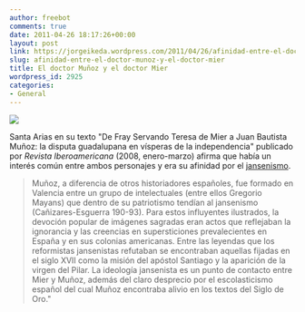 ```yaml
---
author: freebot
comments: true
date: 2011-04-26 18:17:26+00:00
layout: post
link: https://jorgeikeda.wordpress.com/2011/04/26/afinidad-entre-el-doctor-munoz-y-el-doctor-mier/
slug: afinidad-entre-el-doctor-munoz-y-el-doctor-mier
title: El doctor Muñoz y el doctor Mier
wordpress_id: 2925
categories:
- General
---
```


[![](http://www.jorgeikeda.com/wordpress/wp-content/uploads/2011/04/Teodomiro.jpg)](http://jorgecubela.blogspot.com/2009/09/descubrimiento-del-sepulcro-del-apostol.html)

Santa Arias en su texto "De Fray Servando Teresa de Mier a Juan Bautista Muñoz: la disputa guadalupana en vísperas de la independencia" publicado por _Revista Iberoamericana_ (2008, enero-marzo) afirma que había un interés  común entre ambos personajes y era su afinidad por el [jansenismo](http://www.jorgeikeda.com/wordpress/?p=2889).





<blockquote>

Muñoz, a diferencia de otros historiadores españoles, fue formado en Valencia entre un grupo de intelectuales (entre ellos Gregorio Mayans) que dentro de su patriotismo tendían al jansenismo (Cañizares-Esguerra 190-93). Para estos influyentes ilustrados, la devoción popular de imágenes sagradas eran actos que reflejaban la ignorancia y las creencias en supersticiones prevalecientes en España y en sus colonias americanas. Entre las leyendas que los reformistas jansenistas refutaban se encontraban aquellas fijadas en el siglo XVII como la misión del apóstol Santiago y la aparición de la virgen del Pilar. La ideología jansenista es un punto de contacto entre Mier y Muñoz, además del claro desprecio por el escolasticismo español del cual Muñoz encontraba alivio en los textos del Siglo de Oro."
</blockquote>









